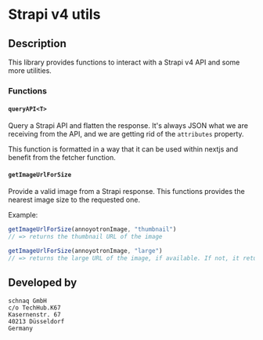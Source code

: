 # Strapi v4 utils

## Description

This library provides functions to interact with a Strapi v4 API and some more utilities.

### Functions

#### `queryAPI<T>`

Query a Strapi API and flatten the response. It's always JSON what we are receiving from the API, and we are getting rid of the `attributes` property.

This function is formatted in a way that it can be used within nextjs and benefit from the fetcher function.

#### `getImageUrlForSize`

Provide a valid image from a Strapi response. This functions provides the nearest image size to the requested one.

Example:

```ts
getImageUrlForSize(annoyotronImage, "thumbnail")
// => returns the thumbnail URL of the image

getImageUrlForSize(annoyotronImage, "large")
// => returns the large URL of the image, if available. If not, it returns the next best size, i.e. medium, and so on.
```

## Developed by

```
schnaq GmbH
c/o TechHub.K67
Kasernenstr. 67
40213 Düsseldorf
Germany
```
